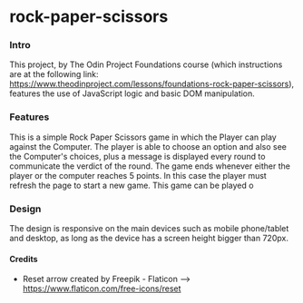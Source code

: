 # rock-paper-scissors


### Intro
This project, by The Odin Project Foundations course (which instructions are at the following link: https://www.theodinproject.com/lessons/foundations-rock-paper-scissors), features the use of JavaScript logic and basic DOM manipulation.

### Features
This is a simple Rock Paper Scissors game in which the Player can play against the Computer. The player is able to choose an option and also see the Computer's choices, plus a message is displayed every round to communicate the verdict of the round. The game ends whenever either the player or the computer reaches 5 points. In this case the player must refresh the page to start a new game. This game can be played o

### Design
The design is responsive on the main devices such as mobile phone/tablet and desktop, as long as the device has a screen height bigger than 720px.

#### Credits
* Reset arrow created by Freepik - Flaticon --> https://www.flaticon.com/free-icons/reset 